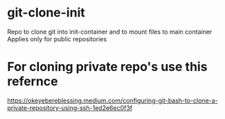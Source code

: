 # git-clone-init
Repo to clone git into init-container and to mount files to main container
Applies only for public repositories

# For cloning private repo's use this refernce 
https://okeyebereblessing.medium.com/configuring-git-bash-to-clone-a-private-repository-using-ssh-1ed2e6ec0f3f
